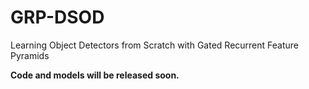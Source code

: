 # GRP-DSOD
Learning Object Detectors from Scratch with Gated Recurrent Feature Pyramids

**Code and models will be released soon.**
